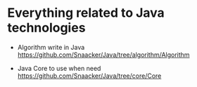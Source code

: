 # Everything related to Java technologies

* Algorithm write in Java   
https://github.com/Snaacker/Java/tree/algorithm/Algorithm

* Java Core to use when need   
https://github.com/Snaacker/Java/tree/core/Core
